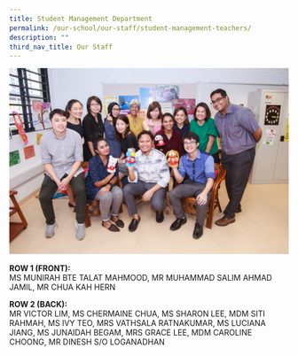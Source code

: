 ```yaml
---
title: Student Management Department
permalink: /our-school/our-staff/student-management-teachers/
description: ""
third_nav_title: Our Staff
---
```


![](/images/Student-Management-Department-Informal.jpeg)

<p><strong>ROW 1 (FRONT):</strong><br />MS MUNIRAH BTE TALAT MAHMOOD, MR MUHAMMAD SALIM AHMAD JAMIL, MR CHUA KAH HERN</p>
<p><strong>ROW 2 (BACK):</strong><br />MR VICTOR LIM, MS CHERMAINE CHUA, MS SHARON LEE, MDM SITI RAHMAH, MS IVY TEO, MRS VATHSALA RATNAKUMAR, MS LUCIANA JIANG, MS JUNAIDAH BEGAM, MRS GRACE LEE, MDM CAROLINE CHOONG, MR DINESH S/O LOGANADHAN</p>